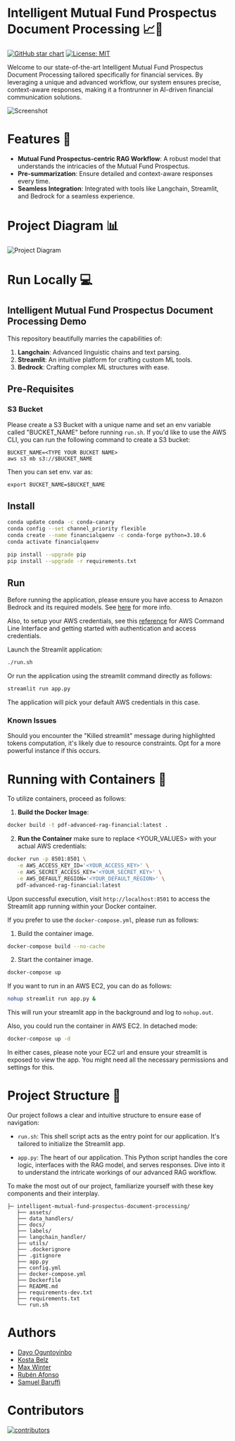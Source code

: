 # Intelligent Mutual Fund Prospectus Document Processing 📈🤖

[![GitHub star chart](https://img.shields.io/github/stars/aws-samples/generative-ai-financial-services-samples?style=social)](https://star-history.com/#aws-samples/generative-ai-financial-services-samples)
[![License: MIT](https://img.shields.io/badge/License-MIT-yellow.svg)](https://opensource.org/licenses/MIT)

Welcome to our state-of-the-art Intelligent Mutual Fund Prospectus Document Processing tailored specifically for financial services. By leveraging a unique and advanced workflow, our system ensures precise, context-aware responses, making it a frontrunner in AI-driven financial communication solutions.

![Screenshot](assets/screenshot.png)

# Features 🌟

- **Mutual Fund Prospectus-centric RAG Workflow**: A robust model that understands the intricacies of the Mutual Fund Prospectus.
- **Pre-summarization**: Ensure detailed and context-aware responses every time.
- **Seamless Integration**: Integrated with tools like Langchain, Streamlit, and Bedrock for a seamless experience.

# Project Diagram 📊 

![Project Diagram](assets/claude_3_vision_diagram.png)

# Run Locally 💻

## Intelligent Mutual Fund Prospectus Document Processing Demo

This repository beautifully marries the capabilities of:
1. **Langchain**: Advanced linguistic chains and text parsing.
2. **Streamlit**: An intuitive platform for crafting custom ML tools.
3. **Bedrock**: Crafting complex ML structures with ease.

## Pre-Requisites

### S3 Bucket

Please create a S3 Bucket with a unique name and set an env variable called "BUCKET_NAME" before running `run.sh`. If you'd like to use the AWS CLI, you can run the following command to create a S3 bucket:

```
BUCKET_NAME=<TYPE YOUR BUCKET NAME>
aws s3 mb s3://$BUCKET_NAME
```

Then you can set env. var as:

```
export BUCKET_NAME=$BUCKET_NAME
```

## Install

```bash
conda update conda -c conda-canary
conda config --set channel_priority flexible
conda create --name financialqaenv -c conda-forge python=3.10.6
conda activate financialqaenv

pip install --upgrade pip
pip install --upgrade -r requirements.txt
```


## Run

Before running the application, please ensure you have access to Amazon Bedrock and its required models. See [here](https://docs.aws.amazon.com/bedrock/latest/userguide/setting-up.html) for more info.

Also, to setup your AWS credentials, see this [reference](https://docs.aws.amazon.com/cli/latest/userguide/cli-chap-welcome.html) for AWS Command Line Interface and getting started with authentication and access credentials.

Launch the Streamlit application:

```bash
./run.sh
```

Or run the application using the streamlit command directly as follows:

```bash
streamlit run app.py
```

The application will pick your default AWS credentials in this case.


### Known Issues

Should you encounter the "Killed streamlit" message during highlighted tokens computation, it's likely due to resource constraints. Opt for a more powerful instance if this occurs.

# Running with Containers 🐳

To utilize containers, proceed as follows:

1. **Build the Docker Image**:
```bash
docker build -t pdf-advanced-rag-financial:latest .
```

2. **Run the Container** make sure to replace <YOUR_VALUES> with your actual AWS credentials:

```bash
docker run -p 8501:8501 \
   -e AWS_ACCESS_KEY_ID='<YOUR_ACCESS_KEY>' \
   -e AWS_SECRET_ACCESS_KEY='<YOUR_SECRET_KEY>' \
   -e AWS_DEFAULT_REGION='<YOUR_DEFAULT_REGION>' \   
   pdf-advanced-rag-financial:latest

```

Upon successful execution, visit `http://localhost:8501` to access the Streamlit app running within your Docker container.

If you prefer to use the `docker-compose.yml`, please run as follows:

1. Build the container image.

```bash
docker-compose build --no-cache
```

2. Start the container image.
```bash
docker-compose up
```

If you want to run in an AWS EC2, you can do as follows:

```bash
nohup streamlit run app.py &
```
This will run your streamlit app in the background and log to `nohup.out`.

Also, you could run the container in AWS EC2. In detached mode:

```bash
docker-compose up -d
```

In either cases, please note your EC2 url and ensure your streamlit is exposed to view the app. You might need all the necessary permissions and settings for this.

# Project Structure 🌲

Our project follows a clear and intuitive structure to ensure ease of navigation:

- `run.sh`: This shell script acts as the entry point for our application. It's tailored to initialize the Streamlit app.
  
- `app.py`: The heart of our application. This Python script handles the core logic, interfaces with the RAG model, and serves responses. Dive into it to understand the intricate workings of our advanced RAG workflow.

To make the most out of our project, familiarize yourself with these key components and their interplay.

```
├─ intelligent-mutual-fund-prospectus-document-processing/        
   ├── assets/
   ├── data_handlers/
   ├── docs/
   ├── labels/              
   ├── langchain_handler/            
   ├── utils/
   ├── .dockerignore
   ├── .gitignore
   ├── app.py             
   ├── config.yml
   ├── docker-compose.yml
   ├── Dockerfile
   ├── README.md
   ├── requirements-dev.txt
   ├── requirements.txt
   └── run.sh 
```

# Authors

- [Dayo Oguntoyinbo](https://www.linkedin.com/in/iamdayo/)
- [Kosta Belz](https://ca.linkedin.com/in/bkostya)
- [Max Winter](https://www.linkedin.com/in/maxwinter/)
- [Rubén Afonso](https://www.linkedin.com/in/rubenafonso/)
- [Samuel Baruffi](https://www.linkedin.com/in/samuelbaruffi/)

# Contributors

[![contributors](https://contrib.rocks/image?repo=aws-samples/generative-ai-financial-services-samples&max=2000)](https://github.com/aws-samples/generative-ai-financial-services-samples/graphs/contributors)
